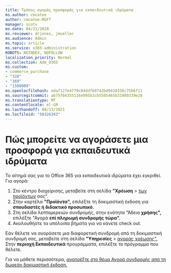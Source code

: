 ```yaml
---
title: Τρόπος αγοράς προσφοράς για εκπαιδευτικά ιδρύματα
ms.author: cmcatee
author: cmcatee-MSFT
manager: scotv
ms.date: 04/21/2020
ms.reviewer: drjones, jmueller
ms.audience: Admin
ms.topic: article
ms.service: o365-administration
ROBOTS: NOINDEX, NOFOLLOW
localization_priority: Normal
ms.collection: Adm_O365
ms.custom:
- commerce_purchase
- "328"
- "369"
- "1500009"
ms.openlocfilehash: edaf127e4779c04ddf68742bd0428336c75b6f11
ms.sourcegitcommit: ab75f66355116e995b3cb5505465b31989339e28
ms.translationtype: MT
ms.contentlocale: el-GR
ms.lasthandoff: 08/13/2021
ms.locfileid: "58326343"
---
```

# <a name="how-to-purchase-an-education-offer"></a>Πώς μπορείτε να αγοράσετε μια προσφορά για εκπαιδευτικά ιδρύματα

Το αίτημά σας για το Office 365 για εκπαιδευτικά ιδρύματα έχει εγκριθεί. Για αγορά:
  
1. Στο κέντρο διαχείρισης, μεταβείτε στη σελίδα **"Χρέωση** \> [των προϊόντων](https://go.microsoft.com/fwlink/p/?linkid=842054) σας".
2. Στην καρτέλα **"Προϊόντα",** επιλέξτε τη δοκιμαστική έκδοση για **σπουδαστές ή διδακτικό προσωπικό.**
3. Στη σελίδα λεπτομερειών συνδρομής, στην ενότητα "Άδεια **χρήσης",** επιλέξτε "Αγορά **επί πληρωμή συνδρομής τώρα".**
4. Ακολουθήστε τα υπόλοιπα βήματα για να κάνετε check out.

Εάν θέλετε να αγοράσετε μια διαφορετική συνδρομή από τη δοκιμαστική συνδρομή σας, μεταβείτε στη σελίδα **"Υπηρεσίες** \> [αγοράς χρέωσης".](https://go.microsoft.com/fwlink/p/?linkid=868433) Στην **περιοχή Εκπαιδευτικά** προγράμματα, επιλέξτε το πρόγραμμα που θέλετε.

Για να μάθετε περισσότερα, [ανατρέξτε στο θέμα Αγορά συνδρομής από τη δωρεάν δοκιμαστική έκδοση.](https://docs.microsoft.com/microsoft-365/commerce/try-or-buy-microsoft-365#buy-a-subscription-from-your-free-trial)